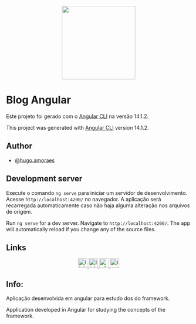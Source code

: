 
<div align="center">
<img src="https://github.com/HugoaMoraes/IconDigital/assets/102623594/a6c43865-6821-472b-9c05-65878d4e8780" width="200px" />
</div>

# Blog Angular


Este projeto foi gerado com o [Angular CLI](https://github.com/angular/angular-cli) na versão 14.1.2.

This project was generated with [Angular CLI](https://github.com/angular/angular-cli) version 14.1.2.

## Author

- [@hugo.amoraes](https://github.com/HugoaMoraes)

## Development server

Execute o comando `ng serve` para iniciar um servidor de desenvolvimento. Acesse `http://localhost:4200/` no navegador. A aplicação será recarregada automaticamente caso não haja alguma alteração nos arquivos de origem.

Run `ng serve` for a dev server. Navigate to `http://localhost:4200/`. The app will automatically reload if you change any of the source files.

## Links

<div align="center">
  <a href="https://linktr.ee/hug.odesign" target="_blank">
    <img src="https://img.shields.io/static/v1?message=Linktree&logo=linktree&label=&color=1de9b6&logoColor=white&labelColor=&style=for-the-badge" height="25" alt="linktree logo"  />
  </a>
  <a href="https://www.linkedin.com/in/hugoamoraes/" target="_blank">
    <img src="https://img.shields.io/static/v1?message=LinkedIn&logo=linkedin&label=&color=0077B5&logoColor=white&labelColor=&style=for-the-badge" height="25" alt="linkedin logo"  />
  </a>
  <a href="https://api.whatsapp.com/send?phone=5561986391903" target="_blank">
    <img src="https://img.shields.io/static/v1?message=Whatsapp&logo=whatsapp&label=&color=25D366&logoColor=white&labelColor=&style=for-the-badge" height="25" alt="whatsapp logo"  />
  </a>
  <a href="https://www.instagram.com/hugo.amoraes/" target="_blank">
    <img src="https://img.shields.io/static/v1?message=Instagram&logo=instagram&label=&color=E4405F&logoColor=white&labelColor=&style=for-the-badge" height="25" alt="instagram logo"  />
  </a>
</div>

## Info:

Aplicação desenvolvida em angular para estudo dos do framework.

Application developed in Angular for studying the concepts of the framework.
